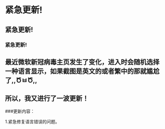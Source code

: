 # 紧急更新!

## 紧急更新!

### 紧急更新!

## 最近微软新冠病毒主页发生了变化，进入时会随机选择一种语言显示，如果截图是英文的或者繁中的那就尴尬了,,ԾㅂԾ,,

## 所以，我又进行了一波更新！

###更新内容：

1.紧急修复语言错误的问题。
